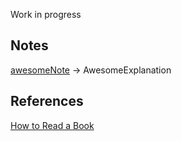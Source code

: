 Work in progress

## Notes

[awesomeNote](awesomeLink) -> AwesomeExplanation

## References

[How to Read a Book](https://pne.people.si.umich.edu/PDF/howtoread.pdf)